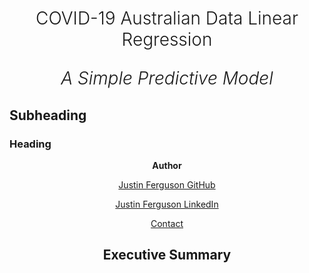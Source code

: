 <h1 style="font-weight:300;">
  <p align="center">COVID-19 Australian Data Linear Regression</p>
  <p align="center"><i>A Simple Predictive Model</i></p>
</h1>

<h2 class="card-heading">Subheading</h2>
<h3 class="card-heading">Heading</h3>

<p align="center"><b>Author</b></p>
<a href="https://github.com/j-b-ferguson"><p align="center">Justin Ferguson GitHub</p></a>
<a href="https://www.linkedin.com/in/jf2749/"><p align="center">Justin Ferguson LinkedIn</p></a>
<a href="mailto:justin.benjamin.ferguson@gmail.com?subject=GitHub%20Enquiry"><p align="center">Contact</p></a>

<h2><p align=center>Executive Summary</h2>
